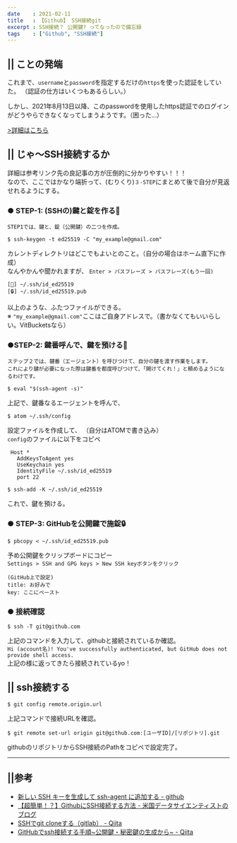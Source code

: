 ```yaml
---
date    : 2021-02-11
title   : 【Github】 SSH接続git
excerpt : SSH接続？ 公開鍵? ってなったので備忘録
tags    : ["Github", "SSH接続"]
---
```


## || ことの発端
これまで、`username`と`password`を指定するだけの`https`を使った認証をしていた。 （認証の仕方はいくつもあるらしい。）

しかし、2021年8月13日以降、このpasswordを使用したhttps認証でのログインがどうやらできなくなってしまうようです。（困った...）

[>詳細はこちら](https://github.blog/2020-12-15-token-authentication-requirements-for-git-operations/)


## || じゃ〜SSH接続するか

詳細は参考リンク先の良記事の方が圧倒的に分かりやすい！！！<br>
なので、ここではかなり端折って、(むりくり)`３-STEP`にまとめて後で自分が見返せれるようにする。


### ● STEP-1: (SSHの)鍵と錠を作る🔐
```
STEP1では、鍵と、錠（公開鍵）の二つを作成。
```
```LINUX
$ ssh-keygen -t ed25519 -C "my_example@gmail.com"
```
カレントディレクトリはどこでもよいとのこと。（自分の場合はホーム直下に作成）<br>
なんやかんや聞かれますが、  `Enter > パスフレーズ > パスフレーズ(もう一回)`


```LINUX
[🔑] ~/.ssh/id_ed25519
[🔒] ~/.ssh/id_ed25519.pub
```

以上のような、ふたつファイルができる。<br>
※ ```"my_example@gmail.com"```ここはご自身アドレスで。（書かなくてもいいらしい。VitBucketsなら）


### ●STEP-2: 鍵番呼んで、鍵を預ける🔑
```
ステップ２では、鍵番（エージェント）を呼びつけて、自分の鍵を渡す作業をします。
これにより鍵が必要になった際は鍵番を都度呼びつけて、「開けてくれ！」と頼めるようになるわけです。
```

```LINUX
$ eval "$(ssh-agent -s)"
```
上記で、鍵番なるエージェントを呼んで、

```LINUX
$ atom ~/.ssh/config
```
設定ファイルを作成して、 （自分はATOMで書き込み） <br>
`config`のファイルに以下をコピペ

```config
 Host *
   AddKeysToAgent yes
   UseKeychain yes
   IdentityFile ~/.ssh/id_ed25519
   port 22
```

```LINUX
$ ssh-add -K ~/.ssh/id_ed25519
```
これで、鍵を預ける。


### ● STEP-3: GitHubを公開鍵で施錠🔒
```LINUX
$ pbcopy < ~/.ssh/id_ed25519.pub
```
予め公開鍵をクリップボードにコピー <br>
`Settings > SSH and GPG keys > New SSH keyボタンをクリック`

```
(GitHub上で設定)
title: お好みで
key: ここにペースト
```


### ● 接続確認

```LINUX
$ ssh -T git@github.com
```
上記のコマンドを入力して、githubと接続されているか確認。<br>
`Hi (account名)! You've successfully authenticated, but GitHub does not provide shell access.`<br>
上記の様に返ってきたら接続されているyo！


## || ssh接続する
```LINUX
$ git config remote.origin.url
```
上記コマンドで接続URLを確認。

```LINUX
$ git remote set-url origin git@github.com:[ユーザID]/[リポジトリ].git
```
githubのリポジトリからSSH接続のPathをコピペで設定完了。


---
## ||参考

+ [新しい SSH キーを生成して ssh-agent に追加する - github](https://docs.github.com/ja/github/authenticating-to-github/generating-a-new-ssh-key-and-adding-it-to-the-ssh-agent)
+ [【超簡単！？】GithubにSSH接続する方法 - 米国データサイエンティストのブログ](https://datawokagaku.com/github_ssh/)
+ [SSHでgit cloneする（gitlab） - Qiita](https://qiita.com/altblanc/items/2ddcfa68ece7a68aff3d)
+ [GitHubでssh接続する手順~公開鍵・秘密鍵の生成から~ - Qiita](https://qiita.com/shizuma/items/2b2f873a0034839e47ce)
